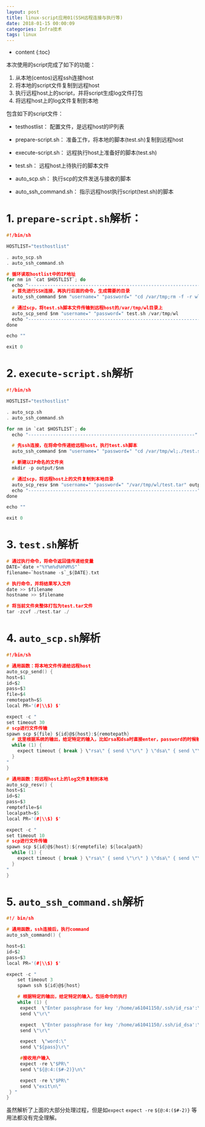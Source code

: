```yaml
---
layout: post
title: linux-script应用01(SSH远程连接与执行等)
date: 2018-01-15 00:00:09
categories: Infra技术
tags: linux
---
```

* content
{:toc}


本次使用的script完成了如下的功能：
1. 从本地(centos)远程ssh连接host
2. 将本地的script文件复制到远程host
3. 执行远程host上的script，并将script生成log文件打包
4. 将远程host上的log文件复制到本地

包含如下的script文件：
- testhostlist： 配置文件，是远程host的IP列表
- prepare-script.sh： 准备工作，将本地的脚本(test.sh)复制到远程host
- execute-script.sh： 远程执行host上准备好的脚本(test.sh)
- test.sh： 远程host上待执行的脚本文件

- auto_scp.sh： 执行scp的文件发送与接收的脚本 
- auto_ssh_command.sh： 指示远程host执行script(test.sh)的脚本

# 1. `prepare-script.sh`解析：

```c
#!/bin/sh

HOSTLIST="testhostlist"

. auto_scp.sh
. auto_ssh_command.sh

# 循环读取hostlist中的IP地址
for nm in `cat $HOSTLIST`; do
  echo "------------------------------------------------------------------"
  # 首先进行SSH连接，再执行后面的命令，生成需要的目录
  auto_ssh_command $nm "username★" "password★" "cd /var/tmp;rm -f -r wl;mkdir wl"

  # 通过scp，将test.sh脚本文件传输到远程host的/var/tmp/wl目录上
  auto_scp_send $nm "username★" "password★" test.sh /var/tmp/wl
  echo "------------------------------------------------------------------"
done

echo ""

exit 0

```

# 2. `execute-script.sh`解析

```c
#!/bin/sh

HOSTLIST="testhostlist"

. auto_scp.sh
. auto_ssh_command.sh

for nm in `cat $HOSTLIST`; do
  echo "-------------------------------------------------------------"

  # 先ssh连接，在将命令传递给远程host，执行test.sh脚本
  auto_ssh_command $nm "username★" "password★" "cd /var/tmp/wl;./test.sh "

  # 新建以IP命名的文件夹
  mkdir -p output/$nm

  # 通过scp，将远程host上的文件复制到本地目录
  auto_scp_resv $nm "username★" "password★" "/var/tmp/wl/test.tar" output/$nm
  echo "--------------------------------------------------------------"
done

echo ""

exit 0

```

# 3. `test.sh`解析

```c
# 通过执行命令，将命令返回值传递给变量
DATE=`date +"%Y%m%d%H%M%S"`
filename=`hostname -s`_${DATE}.txt

# 执行命令，并将结果写入文件
date >> $filename
hostname >> $filename

# 将当前文件夹整体打包为test.tar文件
tar -zcvf ./test.tar ./

```

# 4. `auto_scp.sh`解析

```c
#!/bin/sh

# 通用函数：将本地文件传递给远程host 
auto_scp_send() {
host=$1
id=$2
pass=$3
file=$4
remotepath=$5
local PR='(#|\\$) $'

expect -c "
set timeout 30
# scp进行文件传输
spawn scp ${file} ${id}@${host}:${remotepath}
  # 这里根据系统的输出，给定特定的输入，比如rsa和dsa时直接enter，password的时候输入pass变量的值
  while (1) {
    expect timeout { break } \"rsa\" { send \"\r\" } \"dsa\" { send \"\r\" }  \"word: \" { send \"${pass}\r\" } -re \"$PR\" { send \"\r\";break }
  }
"
}

# 通用函数：将远程host上的log文件复制到本地
auto_scp_resv() {
host=$1
id=$2
pass=$3
remptefile=$4
localpath=$5
local PR='(#|\\$) $'

expect -c "
set timeout 10
# scp进行文件传输
spawn scp ${id}@${host}:${remptefile} ${localpath}
  while (1) {
    expect timeout { break } \"rsa\" { send \"\r\" } \"dsa\" { send \"\r\" }  \"word: \" { send \"${pass}\r\" } -re \"$PR\" { send \"\r\";break }
  }
"
}

```



# 5. `auto_ssh_command.sh`解析

```c
#!/ bin/sh

# 通用函数，ssh连接后，执行command
auto_ssh_command() {

host=$1
id=$2
pass=$3
local PR='(#|\\$) $'

expect -c "
    set timeout 3
    spawn ssh ${id}@${host}

    # 根据特定的输出，给定特定的输入，包括命令的执行
    while (1) {
     expect  \"Enter passphrase for key '/home/a61041150/.ssh/id_rsa':\"
     send \"\r\"

     expect  \"Enter passphrase for key '/home/a61041150/.ssh/id_dsa':\"
     send \"\r\"

     expect  \"word:\"
     send \"${pass}\r\"

     #接收用户输入
     expect -re \"$PR\"
     send \"${@:4:($#-2)}\n\"

     expect -re \"$PR\"
     send \"exit\n\"
 } "
}

```


虽然解析了上面的大部分处理过程，但是如`expect` `expect -re` `${@:4:($#-2)}` 等用法都没有完全理解。




